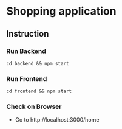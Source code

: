 # Shopping application

## Instruction

### Run Backend
```
cd backend && npm start
```

### Run Frontend
```
cd frontend && npm start
```

### Check on Browser
- Go to http://localhost:3000/home
